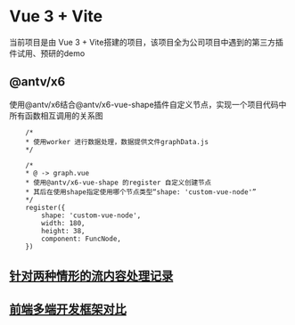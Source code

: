 # Vue 3 + Vite
当前项目是由 Vue 3 + Vite搭建的项目，该项目全为公司项目中遇到的第三方插件试用、预研的demo

## @antv/x6
使用@antv/x6结合@antv/x6-vue-shape插件自定义节点，实现一个项目代码中所有函数相互调用的关系图

```
    /*
    * 使用worker 进行数据处理，数据提供文件graphData.js
    */
```
```
    /*
    * @ -> graph.vue
    * 使用@antv/x6-vue-shape 的register 自定义创建节点
    * 其后在使用shape指定使用哪个节点类型“shape: 'custom-vue-node'”
    */ 
    register({
        shape: 'custom-vue-node',
        width: 180,
        height: 38,
        component: FuncNode,
    })
```

## [针对两种情形的流内容处理记录](https://github.com/wy41125/weonBlog/blob/master/vite-project-demo/DocstreamDownload.md)

## [前端多端开发框架对比](https://github.com/wy41125/weonBlog/blob/master/vite-project-demo/FrameworkComparison.md)